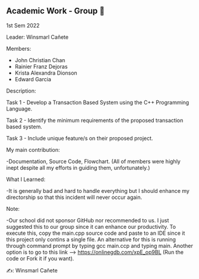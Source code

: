 ## Academic Work - Group 📝

1st Sem 2022

Leader:  Winsmarl Cañete

Members: 
- John Christian Chan 
- Rainier Franz Dejoras
- Krista Alexandra Dionson 
- Edward Garcia
         
         
Description: 

  Task 1 - Develop a Transaction Based System using the C++ Programming Language.
  
  Task 2 - Identify the minimum requirements of the proposed transaction based system.
  
  Task 3 -  Include unique feature/s on their proposed project.

         
         
My main contribution:
        
-Documentation, Source Code, Flowchart. (All of members were highly inept despite all my efforts in guiding them, unfortunately.)
   

What I Learned:

-It is generally bad and hard to handle everything but I should enhance my directorship so that this incident will never occur again.
         
               
Note:

-Our school did not sponsor GitHub nor recommended to us. I just suggested this to our group since it can enhance our productivity.
         To execute this, copy the main.cpp source code and paste to an IDE since it this project only contins a single file. An alternative for this is running through command prompt by typing gcc main.ccp and typing main. Another option is to go to this link --> https://onlinegdb.com/xpE_op9BL (Run the code or Fork it if you want).
   
✍️: Winsmarl Cañete
